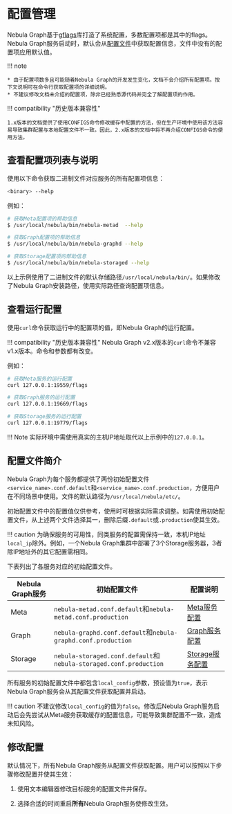 # 配置管理

Nebula Graph基于[gflags](https://gflags.github.io/gflags/)库打造了系统配置，多数配置项都是其中的flags。Nebula Graph服务启动时，默认会从[配置文件](#_4)中获取配置信息，文件中没有的配置项应用默认值。

!!! note

    * 由于配置项数多且可能随着Nebula Graph的开发发生变化，文档不会介绍所有配置项。按下文说明可在命令行获取配置项的详细说明。
    * 不建议修改文档未介绍的配置项，除非已经熟悉源代码并完全了解配置项的作用。

!!! compatibility "历史版本兼容性"

    1.x版本的文档提供了使用CONFIGS命令修改缓存中配置的方法，但在生产环境中使用该方法容易导致集群配置与本地配置文件不一致。因此，2.x版本的文档中将不再介绍CONFIGS命令的使用方法。

## 查看配置项列表与说明

使用以下命令获取二进制文件对应服务的所有配置项信息：

```bash
<binary> --help
```

例如：

```bash
# 获取Meta配置项的帮助信息
$ /usr/local/nebula/bin/nebula-metad  --help

# 获取Graph配置项的帮助信息
$ /usr/local/nebula/bin/nebula-graphd --help

# 获取Storage配置项的帮助信息
$ /usr/local/nebula/bin/nebula-storaged --help
```

以上示例使用了二进制文件的默认存储路径`/usr/local/nebula/bin/`。如果修改了Nebula Graph安装路径，使用实际路径查询配置项信息。

## 查看运行配置

使用`curl`命令获取运行中的配置项的值，即Nebula Graph的运行配置。

!!! compatibility "历史版本兼容性"
    Nebula Graph v2.x版本的`curl`命令不兼容v1.x版本。命令和参数都有改变。

例如：

```bash
# 获取Meta服务的运行配置
curl 127.0.0.1:19559/flags

# 获取Graph服务的运行配置
curl 127.0.0.1:19669/flags

# 获取Storage服务的运行配置
curl 127.0.0.1:19779/flags
```

!!! Note
    实际环境中需使用真实的主机IP地址取代以上示例中的`127.0.0.1`。

## 配置文件简介

Nebula Graph为每个服务都提供了两份初始配置文件`<service_name>.conf.default`和`<service_name>.conf.production`，方便用户在不同场景中使用。文件的默认路径为`/usr/local/nebula/etc/`。

初始配置文件中的配置值仅供参考，使用时可根据实际需求调整。如需使用初始配置文件，从上述两个文件选择其一，删除后缀`.default`或`.production`使其生效。

!!! caution
    为确保服务的可用性，同类服务的配置需保持一致，本机IP地址`local_ip`除外。例如，一个Nebula Graph集群中部署了3个Storage服务器，3者除IP地址外的其它配置需相同。

下表列出了各服务对应的初始配置文件。

| Nebula Graph服务 | 初始配置文件 | 配置说明 |
| - | - | - |
| Meta | `nebula-metad.conf.default`和`nebula-metad.conf.production` | [Meta服务配置](2.meta-config.md) |
| Graph | `nebula-graphd.conf.default`和`nebula-graphd.conf.production` | [Graph服务配置](3.graph-config.md) |
| Storage | `nebula-storaged.conf.default`和`nebula-storaged.conf.production` | [Storage服务配置](4.storage-config.md) |

所有服务的初始配置文件中都包含`local_config`参数，预设值为`true`，表示Nebula Graph服务会从其配置文件获取配置并启动。

!!! caution
    不建议修改`local_config`的值为`false`。修改后Nebula Graph服务启动后会先尝试从Meta服务获取缓存的配置信息，可能导致集群配置不一致，造成未知风险。

## 修改配置

默认情况下，所有Nebula Graph服务从配置文件获取配置。用户可以按照以下步骤修改配置并使其生效：

1. 使用文本编辑器修改目标服务的配置文件并保存。

2. 选择合适的时间重启**所有**Nebula Graph服务使修改生效。
